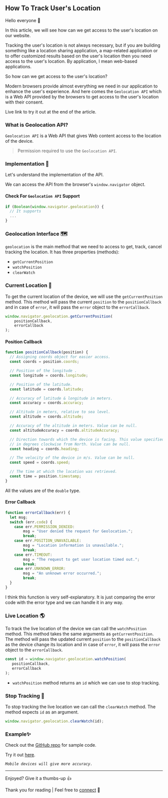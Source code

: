 ## How To Track User's Location

Hello everyone 👋

In this article, we will see how can we get access to the user's location on our website.

Tracking the user's location is not always necessary, but if you are building something like a location sharing application, a map-related application or to offer customized results based on the user's location then you need access to the user's location. By application, I mean web-based applications.

So how can we get access to the user's location? 

Modern browsers provide almost everything we need in our application to enhance the user's experience. And here comes the `Geolocation API` which is a Web API provided by the browsers to get access to the user's location with their consent.

Live link to try it out at the end of the article.

### What is Geolocation API?

`Geolocation API` is a Web API that gives Web content access to the location of the device.

> Permission required to use the `Geolocation API`.

### Implementation 📍

Let's understand the implementation of the API.

We can access the API from the browser's `window.navigator` object.

#### Check For `Geolocation API` Support

```javascript
if (Boolean(window.navigator.geolocation)) {
  // It supports
  ...
}
```

### Geolocation Interface 🗺️

`geolocation` is the main method that we need to access to get, track, cancel tracking the location. It has three properties (methods):

- `getCurrentPosition`
- `watchPosition`
- `clearWatch`


### Current Location 📌

To get the current location of the device, we will use the `getCurrentPosition` method. This method will pass the current `position` to the `positionCallback` and in case of `error`, it will pass the `error` object to the `errorCallback`.

```javascript
window.navigator.geolocation.getCurrentPosition(
    positionCallback,
    errorCallback
);
```

#### Position Callback

```javascript
function positionCallback(position) {
  // Assigning coords object for easier access.
  const coords = position.coords;

  // Position of the longitude .
  const longitude = coords.longitude;

  // Position of the latitude.
  const latitude = coords.latitude;

  // Accuracy of latitude & longitude in meters.
  const accuracy = coords.accuracy;

  // Altitude in meters, relative to sea level.
  const altitude = coords.altitude;

  // Accuracy of the altitude in meters. Value can be null.
  const altitudeAccuracy = coords.altitudeAccuracy;

  // Direction towards which the device is facing. This value specified
  // in degrees clockwise from North. Value can be null.
  const heading = coords.heading;

  // The velocity of the device in m/s. Value can be null.
  const speed = coords.speed;

  // The time at which the location was retrieved.
  const time = position.timestamp;
}
```

All the values are of the `double` type.

#### Error Callback

```javascript
function errorCallback(err) {
  let msg;
  switch (err.code) {
	case err.PERMISSION_DENIED:
		msg = "User denied the request for Geolocation.";
		break;
	case err.POSITION_UNAVAILABLE:
		msg = "Location information is unavailable.";
		break;
	case err.TIMEOUT:
		msg = "The request to get user location timed out.";
		break;
	case err.UNKNOWN_ERROR:
		msg = "An unknown error occurred.";
		break;
  }
}
```

I think this function is very self-explanatory. It is just comparing the error code with the error type and we can handle it in any way.

### Live Location 🌎

To track the live location of the device we can call the `watchPosition` method. This method takes the same arguments as `getCurrentPosition`. The method will pass the updated current `position` to the `positionCallback` as the device change its location and in case of `error`, it will pass the `error` object to the `errorCallback`.

```javascript
const id = window.navigator.geolocation.watchPosition(
   positionCallback,
   errorCallback
);
```

- `watchPosition` method returns an `id` which we can use to stop tracking.

### Stop Tracking  🛑

To stop tracking the live location we can call the `clearWatch` method. The method expects `id` as an argument.

```javascript
window.navigator.geolocation.clearWatch(id);
```

### Example✨

Check out the [GitHub repo](https://github.com/bibekkakati/blogs-projects/tree/main/web/geolocation-api) for sample code.

Try it out [here](https://bibekkakati.github.io/blogs-projects/web/geolocation-api/index.html).

*`Mobile devices will give more accuracy.`*

___

Enjoyed? Give it a thumbs-up 👍

Thank you for reading | Feel free to [connect](https://bibekkakati.me) 👋